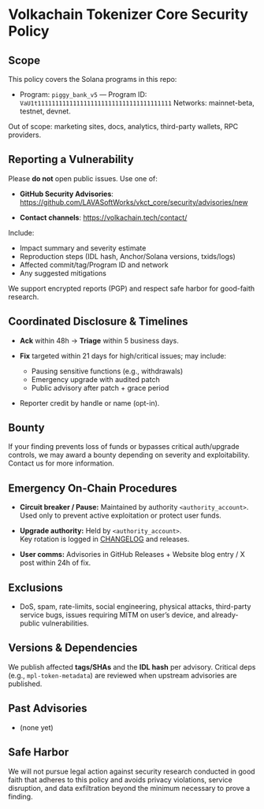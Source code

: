 
# Volkachain Tokenizer Core Security Policy

## Scope

This policy covers the Solana programs in this repo:

- Program: `piggy_bank_v5` — Program ID: `VaU1t11111111111111111111111111111111111111`
  Networks: mainnet-beta, testnet, devnet.

Out of scope: marketing sites, docs, analytics, third-party wallets, RPC providers.

## Reporting a Vulnerability

Please **do not** open public issues. Use one of:

- **GitHub Security Advisories**: https://github.com/LAVASoftWorks/vkct_core/security/advisories/new


- **Contact channels**: https://volkachain.tech/contact/

Include:
- Impact summary and severity estimate
- Reproduction steps (IDL hash, Anchor/Solana versions, txids/logs)
- Affected commit/tag/Program ID and network
- Any suggested mitigations

We support encrypted reports (PGP) and respect safe harbor for good-faith research.

## Coordinated Disclosure & Timelines

- **Ack** within 48h → **Triage** within 5 business days.


- **Fix** targeted within 21 days for high/critical issues; may include:
    - Pausing sensitive functions (e.g., withdrawals)
    - Emergency upgrade with audited patch
    - Public advisory after patch + grace period


- Reporter credit by handle or name (opt-in).

## Bounty

If your finding prevents loss of funds or bypasses critical auth/upgrade controls,
we may award a bounty depending on severity and exploitability.
Contact us for more information.

## Emergency On-Chain Procedures
 
- **Circuit breaker / Pause:** Maintained by authority `<authority_account>`.  
  Used only to prevent active exploitation or protect user funds.


- **Upgrade authority:** Held by `<authority_account>`.  
  Key rotation is logged in [CHANGELOG](CHANGELOG.md) and releases.


- **User comms:** Advisories in GitHub Releases + Website blog entry / X post within 24h of fix.

## Exclusions
 
- DoS, spam, rate-limits, social engineering, physical attacks, third-party service bugs,
  issues requiring MITM on user’s device, and already-public vulnerabilities.

## Versions & Dependencies

We publish affected **tags/SHAs** and the **IDL hash** per advisory. Critical deps (e.g.,
`mpl-token-metadata`) are reviewed when upstream advisories are published.

## Past Advisories

- (none yet)

## Safe Harbor

We will not pursue legal action against security research conducted in good faith
that adheres to this policy and avoids privacy violations, service disruption, and
data exfiltration beyond the minimum necessary to prove a finding.
